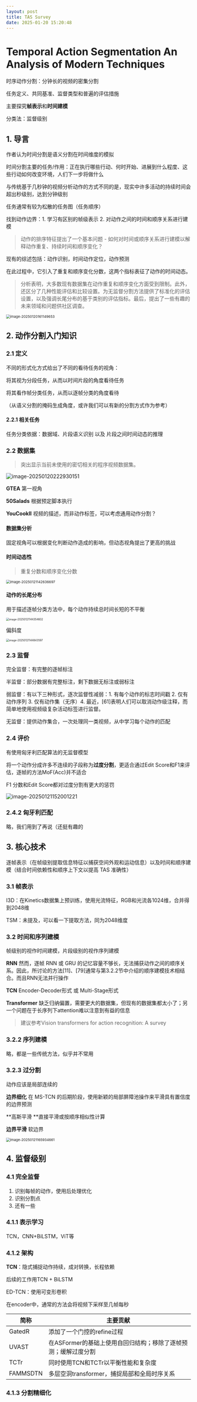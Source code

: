```yaml
---
layout: post
title: TAS Survey
date: 2025-01-20 15:20:48
---
```






# Temporal Action Segmentation An Analysis of Modern Techniques

时序动作分割：分钟长的视频的密集分割

任务定义、共同基准、监督类型和普遍的评估措施

主要探究**帧表示**和**时间建模**

分类法：监督级别

## 1. 导言

作者认为时间分割是语义分割在时间维度的模拟

时间分割主要的任务/作用：正在执行哪些行动、何时开始、进展到什么程度、这些行动如何改变环境，人们下一步将做什么

与传统基于几秒钟的视频分析动作的方式不同的是，现实中许多活动的持续时间会超出秒级别，达到分钟级别

任务通常有较为松散的任务图（任务顺序）

找到动作边界：1. 学习有区别的帧级表示 2. 对动作之间的时间和顺序关系进行建模

> 动作的排序特征提出了一个基本问题 - 如何对时间或顺序关系进行建模以解释动作重复、持续时间和顺序变化？

现有的综述包括：动作识别，时间动作定位，动作预测

在此过程中，它引入了重复和顺序变化分数，这两个指标表征了动作的时间动态。

> 分析表明，大多数现有数据集在动作重复和顺序变化方面受到限制。此外，还区分了几种性能评估和比较设置。为无监督分割方法提供了标准化的评估设置，以及强调长尾分布的基于类别的评估指标。最后，提出了一些有趣的未来领域和问题供社区调查。

<img src="C:\Users\Fitz_Joye\AppData\Roaming\Typora\typora-user-images\image-20250120161149653.png" alt="image-20250120161149653" style="zoom:67%;" />

## 2. 动作分割入门知识

### 2.1 定义

不同的形式化方式给出了不同的看待任务的视角：

将其视为分段任务，从而以时间片段的角度看待任务

将其看作帧分类任务，从而以逐帧分类的角度看待

（从语义分割的掩码生成角度，或许我们可以有新的分割方式作为参考）

#### 2.2.1 相关任务

任务分类依据：数据域、片段语义识别 以及 片段之间时间动态的推理

### 2.2 数据集

> 突出显示当前未使用的密切相关的程序视频数据集。

![image-20250120222930151](C:\Users\Fitz_Joye\AppData\Roaming\Typora\typora-user-images\image-20250120222930151.png)

**GTEA** 第一视角

**50Salads** 根据预定脚本执行

**YouCookII** 视频的描述，而非动作标签，可以考虑通用动作分割？

#### 数据集分析

固定视角可以根据变化判断动作造成的影响，但动态视角提出了更高的挑战

#### 时间动态性

> 重复分数和顺序变化分数

<img src="C:\Users\Fitz_Joye\AppData\Roaming\Typora\typora-user-images\image-20250121142636697.png" alt="image-20250121142636697" style="zoom: 67%;" />

#### 动作的长尾分布

用于描述逐帧分类方法中，每个动作持续总时间长短的不平衡

<img src="C:\Users\Fitz_Joye\AppData\Roaming\Typora\typora-user-images\image-20250121144354602.png" alt="image-20250121144354602" style="zoom:50%;" />

偏斜度

<img src="C:\Users\Fitz_Joye\AppData\Roaming\Typora\typora-user-images\image-20250121144843597.png" alt="image-20250121144843597" style="zoom:50%;" />

### 2.3 监督

完全监督：有完整的逐帧标注

半监督：部分数据有完整标注，剩下数据无标注或弱标注

弱监督：有以下三种形式，逐次监督性减弱：1. 有每个动作的标志时间戳 2. 仅有动作序列 3. 仅有动作集（无序）4. 最近，[61]表明人们可以取消动作级注释，而简单地使用视频级复杂活动标签进行监督。

无监督：提供动作集合，一次处理同一类视频，从中学习每个动作的匹配



### 2.4 评价

有使用匈牙利匹配算法的无监督模型

将一个动作分成许多不连续的子段称为**过度分割**，更适合通过Edit Score和F1来评估，逐帧的方法MoF(Acc)并不适合

F1 分数和Edit Score都对过度分割有更大的惩罚

![image-20250121152001221](C:\Users\Fitz_Joye\AppData\Roaming\Typora\typora-user-images\image-20250121152001221.png)

### 2.4.2 匈牙利匹配

略，我们用到了再说（还挺有趣的



## 3. 核心技术

逐帧表示（在帧级别提取信息特征以捕获空间外观和运动信息）以及时间和顺序建模（结合时间依赖性和顺序上下文以提高 TAS 准确性）

### 3.1 帧表示

I3D：在Kinetics数据集上预训练，使用光流特征，RGB和光流各1024维，合并得到2048维

TSM：未提及，可以看一下提取方法，同为2048维度

### 3.2 时间和序列建模

帧级别的视作时间建模，片段级别的视作序列建模

**RNN** 然而，逐帧 RNN 或 GRU 的记忆容量不够长，无法捕获动作之间的顺序关系。因此，所讨论的方法[11]、[79]通常与第3.2.2节中介绍的顺序建模技术相结合。而且RNN无法并行操作

**TCN** Encoder-Decoder形式 或 Multi-Stage形式

**Transformer** 缺乏归纳偏置，需要更大的数据集，但现有的数据集都太小了；另一个问题在于长序列下attention难以注意到有益的信息

>  建议参考Vision transformers for action recognition: A survey

### 3.2.2 序列建模

略，都是一些传统方法，似乎并不常用

### 3.2.3 过分割

动作应该是局部连续的

**边界细化** 在 MS-TCN 的后期阶段，使用新颖的局部屏障池操作来平滑具有置信度的边界预测

**高斯平滑 **直接平滑或按顺序相似性计算

**边界平滑** 软边界

<img src="C:\Users\Fitz_Joye\AppData\Roaming\Typora\typora-user-images\image-20250121165934661.png" alt="image-20250121165934661" style="zoom:67%;" />

##  4. 监督级别

### 4.1 完全监督

1. 识别每帧的动作，使用后处理优化
2. 识别分割点
3. 还有一些

### 4.1.1 表示学习

TCN，CNN+BiLSTM，ViT等

### 4.1.2 架构

**TCN**：隐式捕捉动作持续，成对转换，长程依赖

后续的工作用TCN + BiLSTM

ED-TCN：使用可变形卷积

在encoder中，通常的方法会将视频下采样至几帧每秒

| 简称     | 主要贡献                                                     |
| -------- | ------------------------------------------------------------ |
| GatedR   | 添加了一个门控的refine过程                                   |
| UVAST    | 在ASFormer的基础上使用自回归结构；移除了逐帧预测；缓解过度分割 |
| TCTr     | 同时使用TCN和TCTr以平衡性能和复杂度                          |
| FAMMSDTN | 多层空洞transformer，捕捉局部和全局时序关系                  |

### 4.1.3 分割精细化

